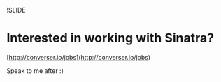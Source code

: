!SLIDE

# Interested in working with Sinatra?

[http://converser.io/jobs](http://converser.io/jobs)

Speak to me after :)
